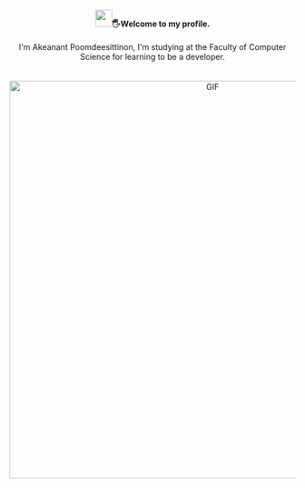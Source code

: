 <div align="center">
<h4><img src=":wave:" width="30">🖐️Welcome to my profile.</h4>
I'm Akeanant Poomdeesittinon, I'm studying at the Faculty of Computer Science for learning to be a developer.</div>
</br>
</br>

<div align="center">
<img hight="300" width="700" alt="GIF" align="center" src="https://i0.wp.com/i.giphy.com/media/ZVik7pBtu9dNS/giphy-downsized.gif?w=770&ssl=1">
</div>


